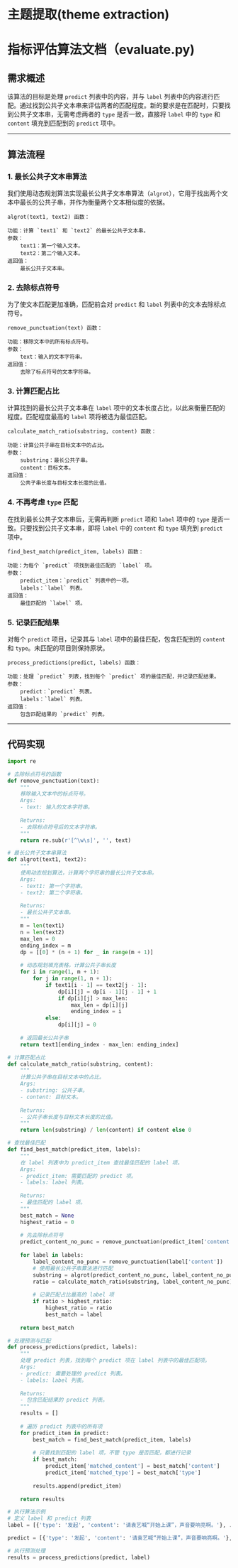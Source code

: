 # 主题提取(theme extraction)



# 指标评估算法文档（evaluate.py)

## 需求概述

该算法的目标是处理 `predict` 列表中的内容，并与 `label` 列表中的内容进行匹配。通过找到公共子文本串来评估两者的匹配程度。新的要求是在匹配时，只要找到公共子文本串，无需考虑两者的 `type` 是否一致，直接将 `label` 中的 `type` 和 `content` 填充到匹配到的 `predict` 项中。

---

## 算法流程

### 1. 最长公共子文本串算法

我们使用动态规划算法实现最长公共子文本串算法（`algrot`），它用于找出两个文本中最长的公共子串，并作为衡量两个文本相似度的依据。

    algrot(text1, text2) 函数：
    
    功能：计算 `text1` 和 `text2` 的最长公共子文本串。
    参数：
        text1：第一个输入文本。
        text2：第二个输入文本。
    返回值：
        最长公共子文本串。

### 2. 去除标点符号

为了使文本匹配更加准确，匹配前会对 `predict` 和 `label` 列表中的文本去除标点符号。

    remove_punctuation(text) 函数：
    
    功能：移除文本中的所有标点符号。
    参数：
        text：输入的文本字符串。
    返回值：
        去除了标点符号的文本字符串。

### 3. 计算匹配占比

计算找到的最长公共子文本串在 `label` 项中的文本长度占比，以此来衡量匹配的程度。匹配程度最高的 `label` 项将被选为最佳匹配。

    calculate_match_ratio(substring, content) 函数：
    
    功能：计算公共子串在目标文本中的占比。
    参数：
        substring：最长公共子串。
        content：目标文本。
    返回值：
        公共子串长度与目标文本长度的比值。

### 4. 不再考虑 `type` 匹配

在找到最长公共子文本串后，无需再判断 `predict` 项和 `label` 项中的 `type` 是否一致。只要找到公共子文本串，即将 `label` 中的 `content` 和 `type` 填充到 `predict` 项中。

    find_best_match(predict_item, labels) 函数：
    
    功能：为每个 `predict` 项找到最佳匹配的 `label` 项。
    参数：
        predict_item：`predict` 列表中的一项。
        labels：`label` 列表。
    返回值：
        最佳匹配的 `label` 项。

### 5. 记录匹配结果

对每个 `predict` 项目，记录其与 `label` 项中的最佳匹配，包含匹配到的 `content` 和 `type`。未匹配的项目则保持原状。

    process_predictions(predict, labels) 函数：
    
    功能：处理 `predict` 列表，找到每个 `predict` 项的最佳匹配，并记录匹配结果。
    参数：
        predict：`predict` 列表。
        labels：`label` 列表。
    返回值：
        包含匹配结果的 `predict` 列表。

---

## 代码实现

```python
import re

# 去除标点符号的函数
def remove_punctuation(text):
    """
    移除输入文本中的标点符号。
    Args:
    - text: 输入的文本字符串。
    
    Returns:
    - 去除标点符号后的文本字符串。
    """
    return re.sub(r'[^\w\s]', '', text)

# 最长公共子文本串算法
def algrot(text1, text2):
    """
    使用动态规划算法，计算两个字符串的最长公共子文本串。
    Args:
    - text1: 第一个字符串。
    - text2: 第二个字符串。
    
    Returns:
    - 最长公共子文本串。
    """
    m = len(text1)
    n = len(text2)
    max_len = 0
    ending_index = m
    dp = [[0] * (n + 1) for _ in range(m + 1)]
    
    # 动态规划填充表格，计算公共子串长度
    for i in range(1, m + 1):
        for j in range(1, n + 1):
            if text1[i - 1] == text2[j - 1]:
                dp[i][j] = dp[i - 1][j - 1] + 1
                if dp[i][j] > max_len:
                    max_len = dp[i][j]
                    ending_index = i
            else:
                dp[i][j] = 0
    
    # 返回最长公共子串
    return text1[ending_index - max_len: ending_index]

# 计算匹配占比
def calculate_match_ratio(substring, content):
    """
    计算公共子串在目标文本中的占比。
    Args:
    - substring: 公共子串。
    - content: 目标文本。
    
    Returns:
    - 公共子串长度与目标文本长度的比值。
    """
    return len(substring) / len(content) if content else 0

# 查找最佳匹配
def find_best_match(predict_item, labels):
    """
    在 label 列表中为 predict_item 查找最佳匹配的 label 项。
    Args:
    - predict_item: 需要匹配的 predict 项。
    - labels: label 列表。
    
    Returns:
    - 最佳匹配的 label 项。
    """
    best_match = None
    highest_ratio = 0
    
    # 先去除标点符号
    predict_content_no_punc = remove_punctuation(predict_item['content'])
    
    for label in labels:
        label_content_no_punc = remove_punctuation(label['content'])
        # 使用最长公共子串算法进行匹配
        substring = algrot(predict_content_no_punc, label_content_no_punc)
        ratio = calculate_match_ratio(substring, label_content_no_punc)
        
        # 记录匹配占比最高的 label 项
        if ratio > highest_ratio:
            highest_ratio = ratio
            best_match = label
    
    return best_match

# 处理预测与匹配
def process_predictions(predict, labels):
    """
    处理 predict 列表，找到每个 predict 项在 label 列表中的最佳匹配项。
    Args:
    - predict: 需要处理的 predict 列表。
    - labels: label 列表。
    
    Returns:
    - 包含匹配结果的 predict 列表。
    """
    results = []
    
    # 遍历 predict 列表中的所有项
    for predict_item in predict:
        best_match = find_best_match(predict_item, labels)
        
        # 只要找到匹配的 label 项，不管 type 是否匹配，都进行记录
        if best_match:
            predict_item['matched_content'] = best_match['content']
            predict_item['matched_type'] = best_match['type']
        
        results.append(predict_item)
    
    return results

# 执行算法示例
# 定义 label 和 predict 列表
label = [{'type': '发起', 'content': '请袁艺喊“开始上课”，声音要响亮啊。'}, ...]

predict = [{'type': '发起', 'content': '请袁艺喊“开始上课”，声音要响亮啊。'}, ...]

# 执行预测处理
results = process_predictions(predict, label)
